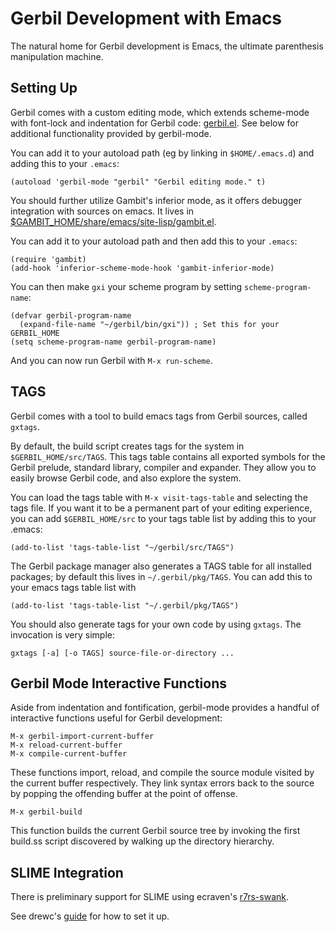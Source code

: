 # Gerbil Development with Emacs

The natural home for Gerbil development is Emacs, the ultimate parenthesis manipulation machine.

## Setting Up
Gerbil comes with a custom editing mode, which extends scheme-mode with font-lock and indentation for Gerbil code: [gerbil.el](https://github.com/vyzo/gerbil/blob/master/etc/gerbil.el).
See below for additional functionality provided by gerbil-mode.

You can add it to your autoload path (eg by linking in `$HOME/.emacs.d`) and adding this to your `.emacs`:
```
(autoload 'gerbil-mode "gerbil" "Gerbil editing mode." t)
```

You should further utilize Gambit's inferior mode, as it offers debugger integration with sources on emacs.
It lives in [$GAMBIT_HOME/share/emacs/site-lisp/gambit.el](https://github.com/gambit/gambit/blob/master/misc/gambit.el).

You can add it to your autoload path and then add this to your `.emacs`:
```
(require 'gambit)
(add-hook 'inferior-scheme-mode-hook 'gambit-inferior-mode)
```

You can then make `gxi` your scheme program by setting `scheme-program-name`:
```
(defvar gerbil-program-name
  (expand-file-name "~/gerbil/bin/gxi")) ; Set this for your GERBIL_HOME
(setq scheme-program-name gerbil-program-name)
```

And you can now run Gerbil with `M-x run-scheme`.

## TAGS

Gerbil comes with a tool to build emacs tags from Gerbil sources, called `gxtags`.

By default, the build script creates tags for the system in
`$GERBIL_HOME/src/TAGS`. This tags table contains all exported symbols
for the Gerbil prelude, standard library, compiler and expander. They
allow you to easily browse Gerbil code, and also explore the system.

You can load the tags table with `M-x visit-tags-table` and selecting the tags file.
If you want it to be a permanent part of your editing experience, you can add
`$GERBIL_HOME/src` to your tags table list by adding this to your .emacs:
```
(add-to-list 'tags-table-list "~/gerbil/src/TAGS")
```

The Gerbil package manager also generates a TAGS table for all installed packages;
by default this lives in `~/.gerbil/pkg/TAGS`. You can add this to your emacs tags
table list with
```
(add-to-list 'tags-table-list "~/.gerbil/pkg/TAGS")
```

You should also generate tags for your own code by using `gxtags`. The invocation
is very simple:
```
gxtags [-a] [-o TAGS] source-file-or-directory ...
```

## Gerbil Mode Interactive Functions

Aside from indentation and fontification, gerbil-mode provides a handful of
interactive functions useful for Gerbil development:

```
M-x gerbil-import-current-buffer
M-x reload-current-buffer
M-x compile-current-buffer
```

These functions import, reload, and compile the source module visited by
the current buffer respectively. They link syntax errors back to the source
by popping the offending buffer at the point of offense.

```
M-x gerbil-build
```

This function builds the current Gerbil source tree by invoking the first
build.ss script discovered by walking up the directory hierarchy.

## SLIME Integration

There is preliminary support for SLIME using ecraven's [r7rs-swank](https://github.com/ecraven/r7rs-swank).

See drewc's [guide](https://gist.github.com/drewc/5f260537b7914a2b999c8a539fb48098) for how to set it up.
